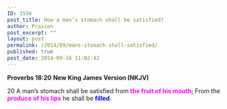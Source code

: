 ```yaml
---
ID: 1556
post_title: How a man’s stomach shall be satisfied?
author: Praison
post_excerpt: ""
layout: post
permalink: /2014/09/mans-stomach-shall-satisfied/
published: true
post_date: 2014-09-18 11:02:42
---
```

<strong>Proverbs 18:20</strong>
<strong> New King James Version (NKJV)</strong>

20 A man’s stomach shall be satisfied from <span style="color: #ff00ff;"><strong>the fruit of his mouth</strong></span>;
From the <span style="color: #ff00ff;"><strong>produce of his lips</strong></span> he shall be <strong><span style="color: #0000ff;">filled</span></strong>.